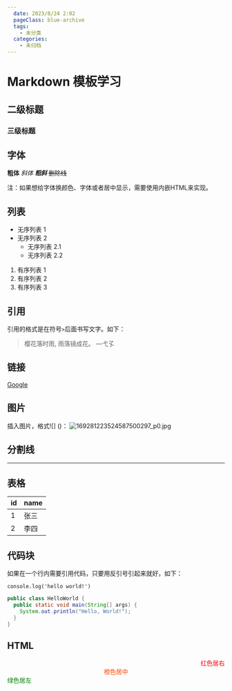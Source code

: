 ```yaml
---
  date: 2023/8/24 2:02
  pageClass: blue-archive
  tags:
    - 未分类
  categories:
    - 未归档
---
```


# Markdown 模板学习

## 二级标题

### 三级标题

## 字体

**粗体** *斜体* ***粗斜*** ~~删除线~~

注：如果想给字体换颜色、字体或者居中显示，需要使用内嵌HTML来实现。

## 列表

- 无序列表 1
- 无序列表 2
    - 无序列表 2.1
    - 无序列表 2.2

1. 有序列表 1
2. 有序列表 2
3. 有序列表 3

## 引用

引用的格式是在符号`>`后面书写文字。如下：

> 樱花落时雨, 雨落镜成花。 —弋孓

## 链接

[Google](https://www.google.com)

## 图片

插入图片，格式![] ()：
![169281223524587500297_p0.jpg](https://gitee.com/bee-eater/bee-eater/raw/master/pic/169281223524587500297_p0.jpg)

## 分割线

---
## 表格

|id|name|
|--|--|
|1|张三|
|2|李四|

## 代码块

如果在一个行内需要引用代码，只要用反引号引起来就好，如下：

`console.log('hello world!')`

```java
public class HelloWorld {
  public static void main(String[] args) {
    System.out.println("Hello, World!");
  }
}
```
## HTML

<span style="display:block;text-align:right;color:red;">红色居右</span>
<span style="display:block;text-align:center;color:orangered;">橙色居中</span>
<span style="display:block;text-align:left;color:green;">绿色居左</span>